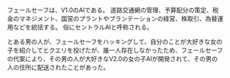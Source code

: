 ﻿フェールセーフは、V1.0のAIである。
道路交通網の管理、予算配分の策定、税金のマネジメント、国営のプラントやプランテーションの経営、株取引、為替運用などを統括する。
俗にセントラルAIと呼称される。

とある男の人が、フェールセーフをハッキングして、自分のことが大好きな女の子を紹介してとクエリを投げたが、誰一人存在しなかったため、フェールセーフの代案により、その男の人が大好きなV2.0の女の子AIが開発されて、その男の人の住所に配送されたことがあった。